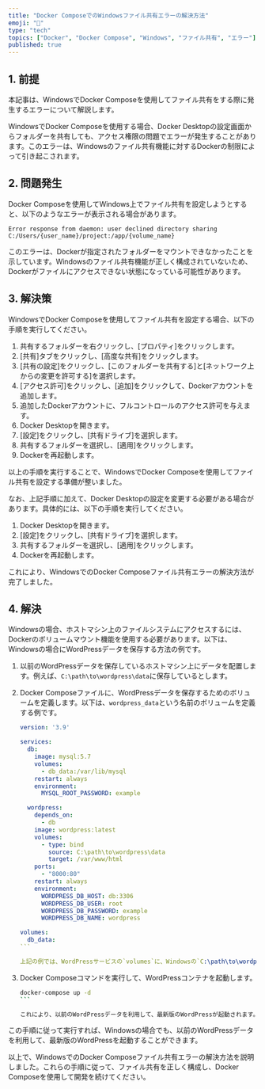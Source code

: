 ```yaml
---
title: "Docker ComposeでのWindowsファイル共有エラーの解決方法"
emoji: "🐳"
type: "tech"
topics: ["Docker", "Docker Compose", "Windows", "ファイル共有", "エラー"]
published: true
---
```


## 1. 前提

本記事は、WindowsでDocker Composeを使用してファイル共有をする際に発生するエラーについて解説します。

WindowsでDocker Composeを使用する場合、Docker Desktopの設定画面からフォルダーを共有しても、アクセス権限の問題でエラーが発生することがあります。このエラーは、Windowsのファイル共有機能に対するDockerの制限によって引き起こされます。

## 2. 問題発生

Docker Composeを使用してWindows上でファイル共有を設定しようとすると、以下のようなエラーが表示される場合があります。

```
Error response from daemon: user declined directory sharing C:/Users/{user_name}/project:/app/{volume_name}
```

このエラーは、Dockerが指定されたフォルダーをマウントできなかったことを示しています。Windowsのファイル共有機能が正しく構成されていないため、Dockerがファイルにアクセスできない状態になっている可能性があります。

## 3. 解決策

WindowsでDocker Composeを使用してファイル共有を設定する場合、以下の手順を実行してください。

1. 共有するフォルダーを右クリックし、[プロパティ]をクリックします。
2. [共有]タブをクリックし、[高度な共有]をクリックします。
3. [共有の設定]をクリックし、[このフォルダーを共有する]と[ネットワーク上からの変更を許可する]を選択します。
4. [アクセス許可]をクリックし、[追加]をクリックして、Dockerアカウントを追加します。
5. 追加したDockerアカウントに、フルコントロールのアクセス許可を与えます。
6. Docker Desktopを開きます。
7. [設定]をクリックし、[共有ドライブ]を選択します。
8. 共有するフォルダーを選択し、[適用]をクリックします。
9. Dockerを再起動します。

以上の手順を実行することで、WindowsでDocker Composeを使用してファイル共有を設定する準備が整いました。

なお、上記手順に加えて、Docker Desktopの設定を変更する必要がある場合があります。具体的には、以下の手順を実行してください。

1. Docker Desktopを開きます。
2. [設定]をクリックし、[共有ドライブ]を選択します。
3. 共有するフォルダーを選択し、[適用]をクリックします。
4. Dockerを再起動します。

これにより、WindowsでのDocker Composeファイル共有エラーの解決方法が完了しました。

## 4. 解決

Windowsの場合、ホストマシン上のファイルシステムにアクセスするには、Dockerのボリュームマウント機能を使用する必要があります。以下は、Windowsの場合にWordPressデータを保存する方法の例です。

1. 以前のWordPressデータを保存しているホストマシン上にデータを配置します。例えば、`C:\path\to\wordpress\data`に保存しているとします。
2. Docker Composeファイルに、WordPressデータを保存するためのボリュームを定義します。以下は、`wordpress_data`という名前のボリュームを定義する例です。

   ````yaml
   version: '3.9'
   
   services:
     db:
       image: mysql:5.7
       volumes:
         - db_data:/var/lib/mysql
       restart: always
       environment:
         MYSQL_ROOT_PASSWORD: example
   
     wordpress:
       depends_on:
         - db
       image: wordpress:latest
       volumes:
         - type: bind
           source: C:\path\to\wordpress\data
           target: /var/www/html
       ports:
         - "8000:80"
       restart: always
       environment:
         WORDPRESS_DB_HOST: db:3306
         WORDPRESS_DB_USER: root
         WORDPRESS_DB_PASSWORD: example
         WORDPRESS_DB_NAME: wordpress
   
   volumes:
     db_data:
   ```

   上記の例では、WordPressサービスの`volumes`に、Windowsの`C:\path\to\wordpress\data`ディレクトリを`/var/www/html`にマウントしています。`type: bind`を指定することで、ホストマシン上のファイルシステムにアクセスすることができます。

3. Docker Composeコマンドを実行して、WordPressコンテナを起動します。

   ````bash
   docker-compose up -d
   ```

   これにより、以前のWordPressデータを利用して、最新版のWordPressが起動されます。

この手順に従って実行すれば、Windowsの場合でも、以前のWordPressデータを利用して、最新版のWordPressを起動することができます。

以上で、WindowsでのDocker Composeファイル共有エラーの解決方法を説明しました。これらの手順に従って、ファイル共有を正しく構成し、Docker Composeを使用して開発を続けてください。
